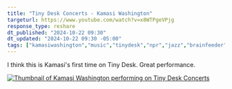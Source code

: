 ```yaml
---
title: "Tiny Desk Concerts - Kamasi Washington"
targeturl: https://www.youtube.com/watch?v=x8WTPgeVPjg
response_type: reshare
dt_published: "2024-10-22 09:30"
dt_updated: "2024-10-22 09:30 -05:00"
tags: ["kamasiwashington","music","tinydesk","npr","jazz","brainfeeder"]
---
```


I think this is Kamasi's first time on Tiny Desk. Great performance.

[![Thumbnail of Kamasi Washington performing on Tiny Desk Concerts](http://img.youtube.com/vi/x8WTPgeVPjg/0.jpg)](https://www.youtube.com/watch?v=x8WTPgeVPjg "Thumbnail of Kamasi Washington performing on Tiny Desk Concerts")
